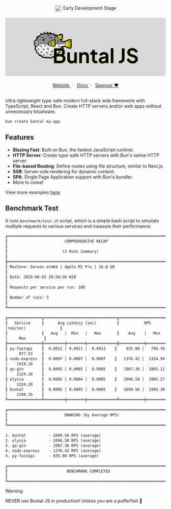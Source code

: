 <section align="center">
  <img align="top" src="https://media.tenor.com/yjOrdcOkLPUAAAAj/green-dot.gif" width="22px" height="22px" />
  <span>Early Development Stage</span>
<section>

<br/>

<section>
  <img src="https://github.com/mgilangjanuar/buntal/raw/main/banner.png" alt="Buntal JS"/>
</section>

<br/>

<section align="center">
  <a href="https://buntaljs.org" target="_blank">
    Website
  </a>
  <span> &nbsp;&middot; &nbsp;</span>
  <a href="https://buntaljs.org/docs" target="_blank">
    Docs
  </a>
  <span> &nbsp;&middot; &nbsp;</span>
  <a href="https://github.com/sponsors/mgilangjanuar" target="_blank">
    Sponsor &hearts;
  </a>
</section>

<br/>

<section align="left" markdown="1">
<p>Ultra-lightweight type-safe modern full-stack web framework with TypeScript, React and Bun. Create HTTP servers and/or web apps without unnecessary bloatware.</p>

```bash
bun create buntal my-app
```

## Features

- **Blazing Fast**: Built on Bun, the fastest JavaScript runtime.
- **HTTP Server**: Create type-safe HTTP servers with Bun's native HTTP server.
- **File-based Routing**: Define routes using file structure, similar to Next.js.
- **SSR**: Server-side rendering for dynamic content.
- **SPA**: Single Page Application support with Bun's bundler.
- More to come!

View more examples [here](/examples).

## Benchmark Test

It runs `benchmark/test.sh` script, which is a simple bash script to simulate multiple requests to various services and measure their performance.

```
╔════════════════════════════════════════════════════════════════════════════╗
║                         COMPREHENSIVE RECAP                                ║
║                        (3 Runs Summary)                                   ║
╠════════════════════════════════════════════════════════════════════════════╣
║ Machine: Darwin arm64 | Apple M1 Pro | 16.0 GB                             ║
║ Date: 2025-06-02 20:50:36 WIB                                              ║
║ Requests per service per run: 100                                          ║
║ Number of runs: 3                                                          ║
╚════════════════════════════════════════════════════════════════════════════╝

╔═══════════════╦════════════════════════════════╦═══════════════════════════════════════╗
║   Service     ║      Avg Latency (sec)         ║           RPS (req/sec)               ║
║               ║   Avg   │  Min   │   Max       ║    Avg    │   Min    │     Max        ║
╠═══════════════╬═════════╪════════╪═════════════╬═══════════╪══════════╪════════════════╣
║ py-fastapi    ║  0.0012 │ 0.0011 │  0.0013    ║    835.90 │   796.76 │     877.53    ║
║ node-express  ║  0.0007 │ 0.0007 │  0.0007    ║   1376.42 │  1334.94 │    1418.16    ║
║ go-gin        ║  0.0005 │ 0.0005 │  0.0005    ║   1987.36 │  1865.11 │    2124.18    ║
║ elysia        ║  0.0005 │ 0.0004 │  0.0005    ║   2096.58 │  1985.27 │    2224.20    ║
║ buntal        ║  0.0005 │ 0.0005 │  0.0005    ║   2099.56 │  1993.30 │    2199.35    ║
╚═══════════════╩═════════╪════════╪═════════════╩═══════════╪══════════╪════════════════╝

╔════════════════════════════════════════════════════════════════════════════╗
║                         RANKING (by Average RPS)                           ║
╚════════════════════════════════════════════════════════════════════════════╝

1. buntal          - 2099.56 RPS (average)
2. elysia          - 2096.58 RPS (average)
3. go-gin          - 1987.36 RPS (average)
4. node-express    - 1376.42 RPS (average)
5. py-fastapi      - 835.90 RPS (average)

╔════════════════════════════════════════════════════════════════════════════╗
║                          BENCHMARK COMPLETED                               ║
╚════════════════════════════════════════════════════════════════════════════╝
```

> [!WARNING]
> NEVER use Buntal JS in production! Unless you are a pufferfish 🐡

</section>
